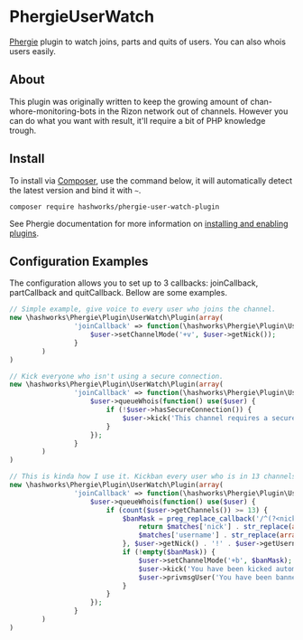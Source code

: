 # PhergieUserWatch

[Phergie](http://github.com/phergie/phergie-irc-bot-react/) plugin to watch joins, parts and quits of users. You can also whois users easily.

## About

This plugin was originally written to keep the growing amount of chan-whore-monitoring-bots in the Rizon network out of channels.
However you can do what you want with result, it'll require a bit of PHP knowledge trough.

## Install

To install via [Composer](http://getcomposer.org/), use the command below, it will automatically detect the latest version and bind it with `~`.

```
composer require hashworks/phergie-user-watch-plugin
```

See Phergie documentation for more information on
[installing and enabling plugins](https://github.com/phergie/phergie-irc-bot-react/wiki/Usage#plugins).

## Configuration Examples

The configuration allows you to set up to 3 callbacks: joinCallback, partCallback and quitCallback. Bellow are some examples.

```php
// Simple example, give voice to every user who joins the channel.
new \hashworks\Phergie\Plugin\UserWatch\Plugin(array(
                'joinCallback' => function(\hashworks\Phergie\Plugin\UserWatch\User $user) {
                    $user->setChannelMode('+v', $user->getNick());
                }
        )
)
```

```php
// Kick everyone who isn't using a secure connection.
new \hashworks\Phergie\Plugin\UserWatch\Plugin(array(
                'joinCallback' => function(\hashworks\Phergie\Plugin\UserWatch\User $user) {
                    $user->queueWhois(function() use($user) {
                        if (!$user->hasSecureConnection()) {
                            $user->kick('This channel requires a secure connection.');
                        }
                    });
                }
        )
)
```

```php
// This is kinda how I use it. Kickban every user who is in 13 channels or more. Ban based on nick and username, replace numbers with question marks.
new \hashworks\Phergie\Plugin\UserWatch\Plugin(array(
                'joinCallback' => function(\hashworks\Phergie\Plugin\UserWatch\User $user) {
                    $user->queueWhois(function() use($user) {
                        if (count($user->getChannels()) >= 13) {
                            $banMask = preg_replace_callback('/^(?<nick>.+?)(?<nicknumbers>[0-9]{0,})!(?<username>.+?)(?<usernumbers>[0-9]{0,})@.+$/', function ($matches) {
                                return $matches['nick'] . str_replace(array(0, 1, 2, 3, 4, 5, 6, 7, 8, 9), '?', $matches['nicknumbers']) . '!' .
                                $matches['username'] . str_replace(array(0, 1, 2, 3, 4, 5, 6, 7, 8, 9), '?', $matches['usernumbers']) . '@*';
                            }, $user->getNick() . '!' . $user->getUsername() . '@' . $user->getHost());
                            if (!empty($banMask)) {
                                $user->setChannelMode('+b', $banMask);
                                $user->kick('You have been kicked automatically. Please contact hashworks to file a complaint.');
                                $user->privmsgUser('You have been banned automatically from ' . $user->getEvent()->getSource() . '. . Please contact hashworks to file a complaint.');
                            }
                        }
                    });
                }
        )
)
```
